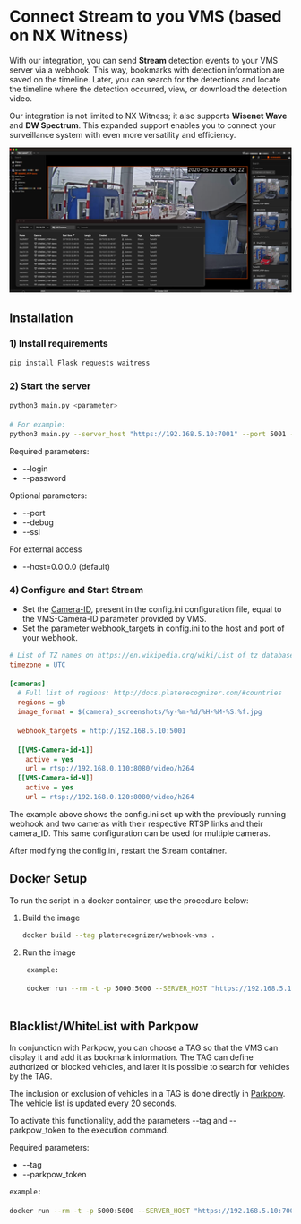 # Connect Stream to you VMS (based on NX Witness)

With our integration, you can send **Stream** detection events to your VMS server via a webhook. This way, bookmarks with detection information are saved on the timeline. Later, you can search for the detections and locate the timeline where the detection occurred, view, or download the detection video.

Our integration is not limited to NX Witness; it also supports **Wisenet Wave** and **DW Spectrum**. This expanded support enables you to connect your surveillance system with even more versatility and efficiency.

![Texto Alternativo da Imagem](../../assets/vms-integration.jpg)


## **Installation**

### 1) Install requirements

```bash
pip install Flask requests waitress
```

### 2) Start the server

```bash
python3 main.py <parameter>

# For example:
python3 main.py --server_host "https://192.168.5.10:7001" --port 5001 --login admin --password admin123
```

Required parameters:
- --login
- --password

Optional parameters:
- --port
- --debug
- --ssl

For external access

- --host=0.0.0.0 (default)

### 4) Configure and Start Stream

- Set the [Camera-ID](https://guides.platerecognizer.com/docs/stream/configuration#hierarchical-configuration), present in the config.ini configuration file, equal to the VMS-Camera-ID parameter provided by VMS.
- Set the parameter webhook_targets in config.ini to the host and port of your webhook.

```ini
# List of TZ names on https://en.wikipedia.org/wiki/List_of_tz_database_time_zones
timezone = UTC

[cameras]
  # Full list of regions: http://docs.platerecognizer.com/#countries
  regions = gb
  image_format = $(camera)_screenshots/%y-%m-%d/%H-%M-%S.%f.jpg

  webhook_targets = http://192.168.5.10:5001

  [[VMS-Camera-id-1]]
    active = yes
    url = rtsp://192.168.0.110:8080/video/h264
  [[VMS-Camera-id-N]]
    active = yes
    url = rtsp://192.168.0.120:8080/video/h264
```

The example above shows the config.ini set up with the previously running webhook and two cameras with their respective RTSP links and their camera_ID. This same configuration can be used for multiple cameras.

After modifying the config.ini, restart the Stream container.

## Docker Setup

To run the script in a docker container, use the procedure below:

1. Build the image

   ```bash
   docker build --tag platerecognizer/webhook-vms .
   ```

2. Run the image

   ```bash
    example:

    docker run --rm -t -p 5000:5000 --SERVER_HOST "https://192.168.5.10:7001" -e LOGIN=admin -e PASSWORD=admin123 platerecognizer/webhook-vms
    
   ```

## Blacklist/WhiteList with Parkpow
In conjunction with Parkpow, you can choose a TAG so that the VMS can display it and add it as bookmark information. The TAG can define authorized or blocked vehicles, and later it is possible to search for vehicles by the TAG.

The inclusion or exclusion of vehicles in a TAG is done directly in [Parkpow](https://parkpow.com/). The vehicle list is updated every 20 seconds.  

To activate this functionality, add the parameters --tag and --parkpow_token to the execution command.

Required parameters:

- --tag
- --parkpow_token


```bash
example:

docker run --rm -t -p 5000:5000 --SERVER_HOST "https://192.168.5.10:7001" -e LOGIN=admin -e PASSWORD=admin123 -e TAG=Authorized -e PARKPOW_TOKEN=YYYYYYYYYYYYYYYYYYYYYYYYYYYYYYYYYYYYYYY  platerecognizer/webhook-vms

```
